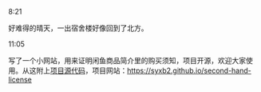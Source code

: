 8:21

好难得的晴天，一出宿舍楼好像回到了北方。

11:05

写了一个小网站，用来证明闲鱼商品简介里的购买须知，项目开源，欢迎大家使用。从这附上[项目源代码](https://github.com/syxb2/second-hand-license)，项目网站：https://syxb2.github.io/second-hand-license
